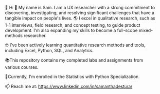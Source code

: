 👋 Hi 👋 My name is Sam. I am a UX researcher with a strong commitment to discovering, investigating, and resolving significant challenges that have a tangible impact on people's lives. 🌎 I excel in qualitative research, such as 1-1 interviews, field research, and concept testing, to guide product development. I'm also expanding my skills to become a full-scope mixed-methods researcher.

🤓 I've been actively learning quantitative research methods and tools, including Excel, Python, SQL, and Analytics.

📚This repository contains my completed labs and assignments from various courses.

🐍Currently, I'm enrolled in the Statistics with Python Specialization.

📫 Reach me at: https://www.linkedin.com/in/samanthadestura/

<!---
sdestura/sdestura is a ✨ special ✨ repository because its `README.md` (this file) appears on your GitHub profile.
You can click the Preview link to take a look at your changes.
--->
